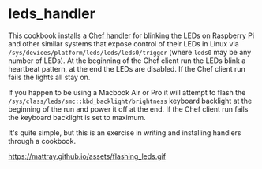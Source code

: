 # leds_handler

This cookbook installs a [Chef handler](https://docs.chef.io/handlers.html) for blinking the LEDs on Raspberry Pi and other similar systems that expose control of their LEDs in Linux via `/sys/devices/platform/leds/leds/leds0/trigger` (where `leds0` may be any number of LEDs). At the beginning of the Chef client run the LEDs blink a heartbeat pattern, at the end the LEDs are disabled. If the Chef client run fails the lights all stay on.

If you happen to be using a Macbook Air or Pro it will attempt to flash the `/sys/class/leds/smc::kbd_backlight/brightness` keyboard backlight at the beginning of the run and power it off at the end. If the Chef client run fails the keyboard backlight is set to maximum.

It's quite simple, but this is an exercise in writing and installing handlers through a cookbook.

https://mattray.github.io/assets/flashing_leds.gif

